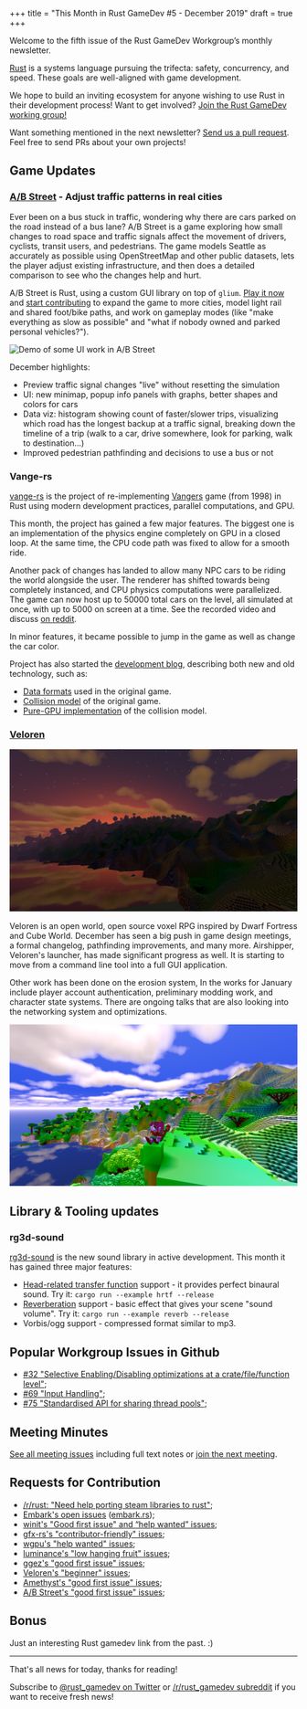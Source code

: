+++
title = "This Month in Rust GameDev #5 - December 2019"
draft = true
+++

<!-- markdownlint-disable no-trailing-punctuation -->

Welcome to the fifth issue of the Rust GameDev Workgroup’s
monthly newsletter.

[Rust] is a systems language pursuing the trifecta:
safety, concurrency, and speed.
These goals are well-aligned with game development.

We hope to build an inviting ecosystem for anyone wishing
to use Rust in their development process!
Want to get involved? [Join the Rust GameDev working group!][join]

Want something mentioned in the next newsletter?
[Send us a pull request][pr].
Feel free to send PRs about your own projects!

[Rust]: https://rust-lang.org
[join]: https://github.com/rust-gamedev/wg#join-the-fun
[pr]: https://github.com/rust-gamedev/rust-gamedev.github.io

<!--
Ideal section structure is:

```
### [Title]

![image/GIF description](image link)

A paragraph or two with a summary and [useful links].

_Discussions:
[/r/rust](https://reddit.com/r/rust/todo),
[twitter](https://twitter.com/todo/status/123456)_

[Title]: https://first.link
[useful links]: https://other.link
```

Discussion links are added only if they contain
some actual interesting discussions.

If needed, a section can be split into subsections with a "------" delimiter.
-->

## Game Updates

### [A/B Street][abstreet] - Adjust traffic patterns in real cities

Ever been on a bus stuck in traffic, wondering why there are cars parked on the
road instead of a bus lane? A/B Street is a game exploring how small changes to
road space and traffic signals affect the movement of drivers, cyclists,
transit users, and pedestrians. The game models Seattle as accurately as
possible using OpenStreetMap and other public datasets, lets the player adjust
existing infrastructure, and then does a detailed comparison to see who the
changes help and hurt.

A/B Street is Rust, using a custom GUI library on top of `glium`. [Play it
now](https://github.com/dabreegster/abstreet/blob/master/docs/INSTRUCTIONS.md)
and [start contributing](https://github.com/dabreegster/abstreet/issues) to
expand the game to more cities, model light rail and shared foot/bike paths,
and work on gameplay modes (like "make everything as slow as possible" and
"what if nobody owned and parked personal vehicles?").

![Demo of some UI work in A/B Street](abstreet.gif)

December highlights:

- Preview traffic signal changes "live" without resetting the simulation
- UI: new minimap, popup info panels with graphs, better shapes and colors for
  cars
- Data viz: histogram showing count of faster/slower trips, visualizing which
  road has the longest backup at a traffic signal, breaking down the timeline
  of a trip (walk to a car, drive somewhere, look for parking, walk to
  destination...)
- Improved pedestrian pathfinding and decisions to use a bus or not

[abstreet]: https://github.com/dabreegster/abstreet#ab-street

### Vange-rs

[vange-rs](https://github.com/kvark/vange-rs) is the project of re-implementing [Vangers](https://en.wikipedia.org/wiki/Vangers) game (from 1998) in Rust using modern development practices, parallel computations, and GPU.

This month, the project has gained a few major features. The biggest one is an implementation of the physics engine completely on GPU in a closed loop. At the same time, the CPU code path was fixed to allow for a smooth ride.

Another pack of changes has landed to allow many NPC cars to be riding the world alongside the user. The renderer has shifted towards being completely instanced, and CPU physics computations were parallelized. The game can now host up to 50000 total cars on the level, all simulated at once, with up to 5000 on screen at a time. See the recorded video and discuss [on reddit](https://www.reddit.com/r/rust_gamedev/comments/eg3k6x/spawning_4k_of_cars_in_vangers/).

In minor features, it became possible to jump in the game as well as change the car color.

Project has also started the [development blog](http://kvark.github.io/vange-rs/), describing both new and old technology, such as:
  - [Data formats](https://kvark.github.io/vange-rs/2019/12/12/data-formats.html) used in the original game.
  - [Collision model](https://kvark.github.io/vange-rs/2019/12/17/collision-model.html) of the original game.
  - [Pure-GPU implementation](https://kvark.github.io/vange-rs/2019/12/19/gpu-collisions.html) of the collision model.

### [Veloren](https://veloren.net/)

![Morning landscape](veloren1.png)

Veloren is an open world, open source voxel RPG inspired by Dwarf Fortress and Cube World. December has seen a big push in game design meetings, a formal changelog, pathfinding improvements, and many more. Airshipper, Veloren's launcher, has made significant progress as well. It is starting to move from a command line tool into a full GUI application.

Other work has been done on the erosion system, In the works for January include player account authentication, preliminary modding work, and character state systems. There are ongoing talks that are also looking into the networking system and optimizations.

![Sitting on the edge](veloren2.png)

## Library & Tooling updates

### rg3d-sound

[rg3d-sound](https://github.com/mrDIMAS/rg3d-sound) is the new sound library in active development. This month it has gained three major features: 

- [Head-related transfer function](https://en.wikipedia.org/wiki/Head-related_transfer_function) support - it provides perfect binaural sound. Try it: `cargo run --example hrtf --release`
- [Reverberation](https://en.wikipedia.org/wiki/Reverberation) support - basic effect that gives your scene "sound volume". Try it: `cargo run --example reverb --release`
- Vorbis/ogg support - compressed format similar to mp3.

## Popular Workgroup Issues in Github

<!-- Up to 10 links to interesting issues -->

- [#32 "Selective Enabling/Disabling optimizations at a crate/file/function level"](https://github.com/rust-gamedev/wg/issues/32);
- [#69 "Input Handling"](https://github.com/rust-gamedev/wg/issues/69);
- [#75 "Standardised API for sharing thread pools"](https://github.com/rust-gamedev/wg/issues/75);

<!-- TODO: more issues -->

## Meeting Minutes

<!-- Up to 10 most important notes + a link to the full details -->

[See all meeting issues][label_meeting] including full text notes
or [join the next meeting][join].

[label_meeting]: https://github.com/rust-gamedev/wg/issues?q=label%3Ameeting

## Requests for Contribution

<!-- Links to "good first issue"-labels or direct links to specific tasks -->

- [/r/rust: "Need help porting steam libraries to rust"][help-steam-libs];
- [Embark's open issues][embark-open-issues] ([embark.rs]);
- [winit's "Good first issue" and “help wanted” issues][winit-issues];
- [gfx-rs's "contributor-friendly" issues][gfx-issues];
- [wgpu's "help wanted" issues][wgpu-help-wanted];
- [luminance's "low hanging fruit" issues][luminance-fruits];
- [ggez's "good first issue" issues][ggez-issues];
- [Veloren's "beginner" issues][veloren-beginner];
- [Amethyst's "good first issue" issues][amethyst-issues];
- [A/B Street's "good first issue" issues][abstreet-issues];

[help-steam-libs]: https://reddit.com/r/rust/comments/diuqg7/need_help_porting_steam_libraries_to_rust
[embark.rs]: https://embark.rs
[embark-open-issues]: https://github.com/search?q=user:EmbarkStudios+state:open
[winit-issues]: https://github.com/rust-windowing/winit/issues?utf8=✓&q=is%3Aissue+is%3Aopen+label%3A%22status%3A+help+wanted%22+label%3A%22Good+first+issue%22
[gfx-issues]: https://github.com/gfx-rs/gfx/issues?q=is%3Aissue+is%3Aopen+label%3Acontributor-friendly
[wgpu-help-wanted]: https://github.com/gfx-rs/wgpu-rs/issues?q=is%3Aissue+is%3Aopen+label%3A%22help+wanted%22
[luminance-fruits]: https://github.com/phaazon/luminance-rs/issues?q=is%3Aissue+is%3Aopen+label%3A%22low+hanging+fruit%22
[ggez-issues]: https://github.com/ggez/ggez/labels/%2AGOOD%20FIRST%20ISSUE%2A
[veloren-beginner]: https://gitlab.com/veloren/veloren/issues?label_name=beginner
[amethyst-issues]: https://github.com/amethyst/amethyst/issues?q=is%3Aissue+is%3Aopen+label%3A%22good+first+issue%22
[abstreet-issues]: https://github.com/dabreegster/abstreet/issues?q=is%3Aissue+is%3Aopen+label%3A%22good+first+issue%22

## Bonus

<!-- Bonus section to make the newsletter more interesting
and highlight events from the past. -->

Just an interesting Rust gamedev link from the past. :)

------

That's all news for today, thanks for reading!

Subscribe to [@rust_gamedev on Twitter][@rust_gamedev]
or [/r/rust_gamedev subreddit][/r/rust_gamedev] if you want to receive fresh news!

<!--
TODO: Add real links and un-comment once this post is published
**Discussions of this post**:
[/r/rust](TODO),
[twitter](TODO).
-->

[/r/rust_gamedev]: https://reddit.com/r/rust_gamedev
[@rust_gamedev]: https://twitter.com/rust_gamedev
